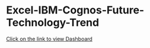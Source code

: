 # Excel-IBM-Cognos-Future-Technology-Trend

[Click on the link to view Dashboard](https://eu-de.dataplatform.cloud.ibm.com/dashboards/9b958085-4401-4155-ae7e-b224ed56a0b6/view/023cf53e05b334ee17cbd4e4079124532c37740cb6bb860189d37b4909687897a8601a97c82d4d5dd211546af4ef415f9c)
